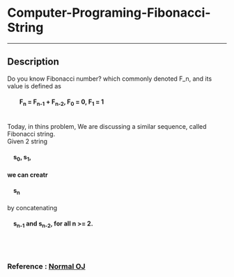 # Computer-Programing-Fibonacci-String
***
## Description <br>
<body>
    Do you know Fibonacci number? which commonly denoted F_n, and its value is defined as
    <b><h4>&emsp;&emsp;F<sub>n</sub> = F<sub>n-1</sub> + F<sub>n-2</sub>,  F<sub>0</sub> = 0,  F<sub>1</sub> = 1</h4></b>
    <br>
    Today, in thins problem, We are discussing a similar sequence, called Fibonacci string.<br>
    <body>
    Given 2 string
      <h4>&emsp;s<sub>0</sub>,  s<sub>1</sub>,<h4>
    we can creatr 
      <h4>&emsp;s<sub>n</sub> </h4>
    by concatenating
      <h4>&emsp;s<sub>n-1</sub> and s<sub>n-2</sub>, for all n >= 2.</h4>
    </body>
</body>
<br>
<br>

### Reference : <a href = "https://noj.tw/problem/122">Normal OJ</a>
